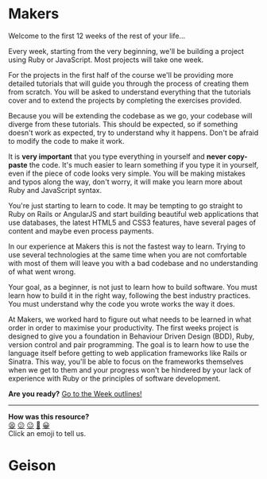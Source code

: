 # Makers

Welcome to the first 12 weeks of the rest of your life...

Every week, starting from the very beginning, we'll be building a project using Ruby or JavaScript. Most projects will take one week.

For the projects in the first half of the course we'll be providing more detailed tutorials that will guide you through the process of creating them from scratch. You will be asked to understand everything that the tutorials cover and to extend the projects by completing the exercises provided.

Because you will be extending the codebase as we go, your codebase will diverge from these tutorials. This should be expected, so if something doesn't work as expected, try to understand why it happens. Don't be afraid to modify the code to make it work.

It is **very important** that you type everything in yourself and **never copy-paste** the code. It's much easier to learn something if you type it in yourself, even if the piece of code looks very simple. You will be making mistakes and typos along the way, don't worry, it will make you learn more about Ruby and JavaScript syntax.

You're just starting to learn to code. It may be tempting to go straight to Ruby on Rails or AngularJS and start building beautiful web applications that use databases, the latest HTML5 and CSS3 features, have several pages of content and maybe even process payments.

In our experience at Makers this is not the fastest way to learn. Trying to use several technologies at the same time when you are not comfortable with most of them will leave you with a bad codebase and no understanding of what went wrong.

Your goal, as a beginner, is not just to learn how to build software. You must learn how to build it in the right way, following the best industry practices. You must understand why the code you wrote works the way it does.

At Makers, we worked hard to figure out what needs to be learned in what order in order to maximise your productivity. The first weeks project is designed to give you a foundation in Behaviour Driven Design (BDD), Ruby, version control and pair programming. The goal is to learn how to use the language itself before getting to web application frameworks like Rails or Sinatra. This way, you'll be able to focus on the frameworks themselves when we get to them and your progress won't be hindered by your lack of experience with Ruby or the principles of software development.

**Are you ready?** [Go to the Week outlines!](https://github.com/makersacademy/course/blob/main/week_outlines.md)

<!-- BEGIN GENERATED SECTION DO NOT EDIT -->

---

**How was this resource?**  
[😫](https://airtable.com/shrUJ3t7KLMqVRFKR?prefill_Repository=makersacademy/course&prefill_File=README.md&prefill_Sentiment=😫) [😕](https://airtable.com/shrUJ3t7KLMqVRFKR?prefill_Repository=makersacademy/course&prefill_File=README.md&prefill_Sentiment=😕) [😐](https://airtable.com/shrUJ3t7KLMqVRFKR?prefill_Repository=makersacademy/course&prefill_File=README.md&prefill_Sentiment=😐) [🙂](https://airtable.com/shrUJ3t7KLMqVRFKR?prefill_Repository=makersacademy/course&prefill_File=README.md&prefill_Sentiment=🙂) [😀](https://airtable.com/shrUJ3t7KLMqVRFKR?prefill_Repository=makersacademy/course&prefill_File=README.md&prefill_Sentiment=😀)  
Click an emoji to tell us.

<!-- END GENERATED SECTION DO NOT EDIT -->
# Geison
